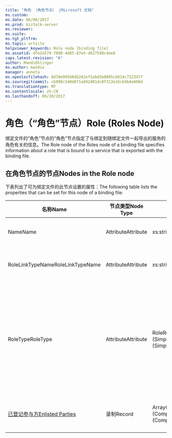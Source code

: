 ```yaml
---
title: "角色 （角色节点） |Microsoft 文档"
ms.custom: 
ms.date: 06/08/2017
ms.prod: biztalk-server
ms.reviewer: 
ms.suite: 
ms.tgt_pltfrm: 
ms.topic: article
helpviewer_keywords: Role node [binding file]
ms.assetid: dfe2a579-7090-4d85-87e5-d627598c4ee8
caps.latest.revision: "6"
author: MandiOhlinger
ms.author: mandia
manager: anneta
ms.openlocfilehash: 8d70e99568db262ef5abd5b0885cb814c722347f
ms.sourcegitcommit: cb908c540d8f1a692d01dc8f313e16cb4b4e696d
ms.translationtype: MT
ms.contentlocale: zh-CN
ms.lasthandoff: 09/20/2017
---
```

# <a name="role-roles-node"></a><span data-ttu-id="428f5-102">角色（“角色”节点）</span><span class="sxs-lookup"><span data-stu-id="428f5-102">Role (Roles Node)</span></span>
<span data-ttu-id="428f5-103">绑定文件的“角色”节点的“角色”节点指定了与绑定到随绑定文件一起导出的服务的角色有关的信息。</span><span class="sxs-lookup"><span data-stu-id="428f5-103">The Role node of the Roles node of a binding file specifies information about a role that is bound to a service that is exported with the binding file.</span></span>  
  
## <a name="nodes-in-the-role-node"></a><span data-ttu-id="428f5-104">在角色节点的节点</span><span class="sxs-lookup"><span data-stu-id="428f5-104">Nodes in the Role node</span></span>  
 <span data-ttu-id="428f5-105">下表列出了可为绑定文件的此节点设置的属性：</span><span class="sxs-lookup"><span data-stu-id="428f5-105">The following table lists the properties that can be set for this node of a binding file:</span></span>  
  
|<span data-ttu-id="428f5-106">**名称**</span><span class="sxs-lookup"><span data-stu-id="428f5-106">**Name**</span></span>|<span data-ttu-id="428f5-107">**节点类型**</span><span class="sxs-lookup"><span data-stu-id="428f5-107">**Node Type**</span></span>|<span data-ttu-id="428f5-108">**数据类型**</span><span class="sxs-lookup"><span data-stu-id="428f5-108">**Data Type**</span></span>|<span data-ttu-id="428f5-109">**Description**</span><span class="sxs-lookup"><span data-stu-id="428f5-109">**Description**</span></span>|<span data-ttu-id="428f5-110">**限制**</span><span class="sxs-lookup"><span data-stu-id="428f5-110">**Restrictions**</span></span>|<span data-ttu-id="428f5-111">**注释**</span><span class="sxs-lookup"><span data-stu-id="428f5-111">**Comments**</span></span>|  
|--------------|-------------------|-------------------|---------------------|----------------------|------------------|  
|<span data-ttu-id="428f5-112">Name</span><span class="sxs-lookup"><span data-stu-id="428f5-112">Name</span></span>|<span data-ttu-id="428f5-113">Attribute</span><span class="sxs-lookup"><span data-stu-id="428f5-113">Attribute</span></span>|<span data-ttu-id="428f5-114">xs:string</span><span class="sxs-lookup"><span data-stu-id="428f5-114">xs:string</span></span>|<span data-ttu-id="428f5-115">指定角色的名称。</span><span class="sxs-lookup"><span data-stu-id="428f5-115">Specifies the name of the role.</span></span>|<span data-ttu-id="428f5-116">可选</span><span class="sxs-lookup"><span data-stu-id="428f5-116">Not required</span></span>|<span data-ttu-id="428f5-117">默认值：空</span><span class="sxs-lookup"><span data-stu-id="428f5-117">Default value: empty</span></span>|  
|<span data-ttu-id="428f5-118">RoleLinkTypeName</span><span class="sxs-lookup"><span data-stu-id="428f5-118">RoleLinkTypeName</span></span>|<span data-ttu-id="428f5-119">Attribute</span><span class="sxs-lookup"><span data-stu-id="428f5-119">Attribute</span></span>|<span data-ttu-id="428f5-120">xs:string</span><span class="sxs-lookup"><span data-stu-id="428f5-120">xs:string</span></span>|<span data-ttu-id="428f5-121">指定与角色相关联的角色链接类型的名称</span><span class="sxs-lookup"><span data-stu-id="428f5-121">Specifies the name of the role link type associated with the role</span></span>|<span data-ttu-id="428f5-122">可选</span><span class="sxs-lookup"><span data-stu-id="428f5-122">Not required</span></span>|<span data-ttu-id="428f5-123">默认值：空</span><span class="sxs-lookup"><span data-stu-id="428f5-123">Default value: empty</span></span>|  
|<span data-ttu-id="428f5-124">RoleType</span><span class="sxs-lookup"><span data-stu-id="428f5-124">RoleType</span></span>|<span data-ttu-id="428f5-125">Attribute</span><span class="sxs-lookup"><span data-stu-id="428f5-125">Attribute</span></span>|<span data-ttu-id="428f5-126">RoleRefType (SimpleType)</span><span class="sxs-lookup"><span data-stu-id="428f5-126">RoleRefType (SimpleType)</span></span>|<span data-ttu-id="428f5-127">指定与角色相关联的角色类型。</span><span class="sxs-lookup"><span data-stu-id="428f5-127">Specifies the role type associated with the role.</span></span>|<span data-ttu-id="428f5-128">必需</span><span class="sxs-lookup"><span data-stu-id="428f5-128">Required</span></span>|<span data-ttu-id="428f5-129">默认值：无</span><span class="sxs-lookup"><span data-stu-id="428f5-129">Default value: none</span></span><br /><br /> <span data-ttu-id="428f5-130">可能的值包括：</span><span class="sxs-lookup"><span data-stu-id="428f5-130">Possible values include:</span></span><br /><br /> <span data-ttu-id="428f5-131">-未知</span><span class="sxs-lookup"><span data-stu-id="428f5-131">-   Unknown</span></span><br /><span data-ttu-id="428f5-132">实现</span><span class="sxs-lookup"><span data-stu-id="428f5-132">-   Implements</span></span><br /><span data-ttu-id="428f5-133">-使用</span><span class="sxs-lookup"><span data-stu-id="428f5-133">-   Uses</span></span>|  
|[<span data-ttu-id="428f5-134">已登记参与方</span><span class="sxs-lookup"><span data-stu-id="428f5-134">Enlisted Parties</span></span>](../core/enlisted-parties-role-node.md)|<span data-ttu-id="428f5-135">录制</span><span class="sxs-lookup"><span data-stu-id="428f5-135">Record</span></span>|<span data-ttu-id="428f5-136">ArrayOfEnlistedParty (ComplexType)</span><span class="sxs-lookup"><span data-stu-id="428f5-136">ArrayOfEnlistedParty (ComplexType)</span></span>|<span data-ttu-id="428f5-137">绑定到此角色的已登记参与方的容器节点。</span><span class="sxs-lookup"><span data-stu-id="428f5-137">Container node for the enlisted parties bound to this role.</span></span>|<span data-ttu-id="428f5-138">可选</span><span class="sxs-lookup"><span data-stu-id="428f5-138">Not required</span></span>|<span data-ttu-id="428f5-139">默认值：无</span><span class="sxs-lookup"><span data-stu-id="428f5-139">Default value: none</span></span>|